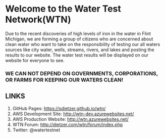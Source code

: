# Welcome to the Water Test Network(WTN)
Due to the recent discoveries of high levels of iron in the water in Flint Michigan, we are forming a group of citizens who are concerned about clean water who want to take on the responsibility of testing our all waters sources like city water, wells, streams, rivers, and lakes and posting the results to our website.  The water test results will be displayed on our website for everyone to see.

### WE CAN NOT DEPEND ON GOVERNMENTS, CORPORATIONS, OR FARMS FOR KEEPING OUR WATERS CLEAN!

## LINKS
1. GitHub Pages: https://sdietzer.github.io/wtn/
2. AWS Development Site: http://wtn-dev.azurewebsites.net/
3. AWS Production Website: http://wtn.azurewebsites.net/
4. WTN Forum: http://dietzer.com/wtn/forum/index.php
5. Twitter: @watertestnet


